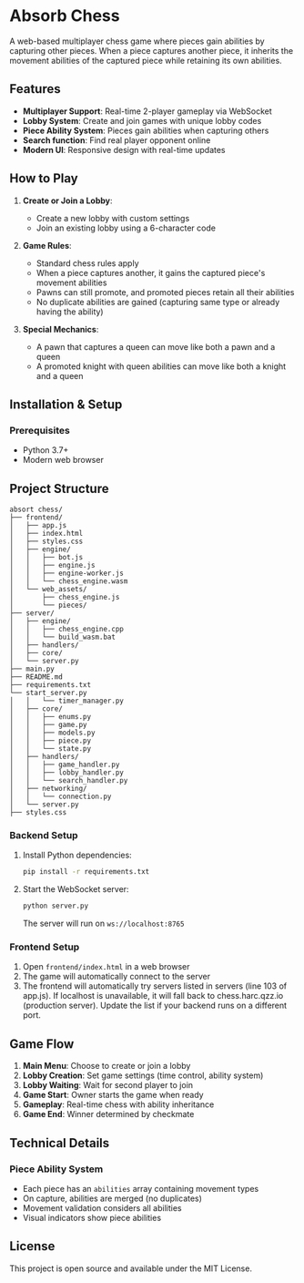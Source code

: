 # Absorb Chess

A web-based multiplayer chess game where pieces gain abilities by capturing other pieces. When a piece captures another piece, it inherits the movement abilities of the captured piece while retaining its own abilities.

## Features

- **Multiplayer Support**: Real-time 2-player gameplay via WebSocket
- **Lobby System**: Create and join games with unique lobby codes
- **Piece Ability System**: Pieces gain abilities when capturing others
- **Search function**: Find real player opponent online
- **Modern UI**: Responsive design with real-time updates

## How to Play

1. **Create or Join a Lobby**: 
   - Create a new lobby with custom settings
   - Join an existing lobby using a 6-character code

2. **Game Rules**:
   - Standard chess rules apply
   - When a piece captures another, it gains the captured piece's movement abilities
   - Pawns can still promote, and promoted pieces retain all their abilities
   - No duplicate abilities are gained (capturing same type or already having the ability)

3. **Special Mechanics**:
   - A pawn that captures a queen can move like both a pawn and a queen
   - A promoted knight with queen abilities can move like both a knight and a queen

## Installation & Setup

### Prerequisites
- Python 3.7+
- Modern web browser


## Project Structure

```
absort chess/
├── frontend/
│   ├── app.js
│   ├── index.html
│   ├── styles.css
│   ├── engine/
│   │   ├── bot.js
│   │   ├── engine.js
│   │   ├── engine-worker.js
│   │   └── chess_engine.wasm
│   └── web_assets/
│       ├── chess_engine.js
│       └── pieces/
├── server/
│   ├── engine/
│   │   ├── chess_engine.cpp
│   │   └── build_wasm.bat
│   ├── handlers/
│   ├── core/
│   └── server.py
├── main.py
├── README.md
├── requirements.txt
└── start_server.py
│   │   └── timer_manager.py
│   ├── core/
│   │   ├── enums.py
│   │   ├── game.py
│   │   ├── models.py
│   │   ├── piece.py
│   │   └── state.py
│   ├── handlers/
│   │   ├── game_handler.py
│   │   ├── lobby_handler.py
│   │   └── search_handler.py
│   ├── networking/
│   │   └── connection.py
│   └── server.py
├── styles.css

```

### Backend Setup
1. Install Python dependencies:
   ```bash
   pip install -r requirements.txt
   ```

2. Start the WebSocket server:
   ```bash
   python server.py
   ```
   The server will run on `ws://localhost:8765`


### Frontend Setup
1. Open `frontend/index.html` in a web browser
2. The game will automatically connect to the server
3. The frontend will automatically try servers listed in servers (line 103 of app.js). If localhost is unavailable, it will fall back to chess.harc.qzz.io (production server). Update the list if your backend runs on a different port.


## Game Flow

1. **Main Menu**: Choose to create or join a lobby
2. **Lobby Creation**: Set game settings (time control, ability system)
3. **Lobby Waiting**: Wait for second player to join
4. **Game Start**: Owner starts the game when ready
5. **Gameplay**: Real-time chess with ability inheritance
6. **Game End**: Winner determined by checkmate

## Technical Details

### Piece Ability System
- Each piece has an `abilities` array containing movement types
- On capture, abilities are merged (no duplicates)
- Movement validation considers all abilities
- Visual indicators show piece abilities


## License

This project is open source and available under the MIT License.
